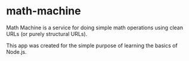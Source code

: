 math-machine
============

Math Machine is a service for doing simple math operations using clean URLs (or purely structural URLs).

This app was created for the simple purpose of learning the basics of Node.js.
